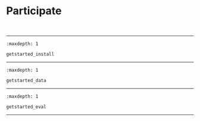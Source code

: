 # Participate


<span> </br> </span>

--- 


```{toctree}
:maxdepth: 1

getstarted_install
```

--- 


```{toctree}
:maxdepth: 1

getstarted_data
```

--- 


```{toctree}
:maxdepth: 1

getstarted_eval
```

--- 

<span> </br> </span>
 